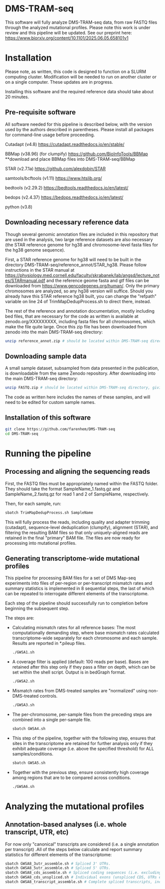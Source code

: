 # DMS-TRAM-seq
This software will fully analyze DMS-TRAM-seq data, from raw FASTQ files through the analyzed mutational profiles. Please note this work is under review and this pipeline will be updated. See our preprint here: https://www.biorxiv.org/content/10.1101/2025.06.05.658101v1

# Installation

Please note, as written, this code is designed to function on a SLURM computing cluster. Modification will be needed to run on another cluster or on a single computer. These updates are in progress.

Installing this software and the required reference data should take about 20 minutes. 

## Pre-requisite software

All software needed for this pipeline is described below, with the version used by the authors described in parentheses. Please install all packages for command-line usage before proceeding.

Cutadapt (v4.8) https://cutadapt.readthedocs.io/en/stable/ 

BBMap (v38.96) (for clumpify) https://github.com/BioInfoTools/BBMap
**download and place BBMap files into DMS-TRAM-seq/BBMap

STAR (v2.7.1a) https://github.com/alexdobin/STAR

samtools/bcftools (v1.11) https://www.htslib.org/

bedtools (v2.29.2) https://bedtools.readthedocs.io/en/latest/

bedops (v2.4.37) https://bedops.readthedocs.io/en/latest/

python (v3.8)

## Downloading necessary reference data

Though several genomic annotation files are included in this repository that are used in the analysis, two large reference datasets are also necessary (the STAR reference genome for hg38 and chromosome-level fasta files for the hg38 genome sequence).

First, a STAR reference genome for hg38 will need to be built in the directory DMS-TRAM-seq/reference_annot/STAR_hg38. Please follow instructions in the STAR manual at https://physiology.med.cornell.edu/faculty/skrabanek/lab/angsd/lecture_notes/STARmanual.pdf and the reference geome fasta and gtf files can be downloaded from https://www.gencodegenes.org/human/. Only the primary chromosomes are analyzed, so any hg38 version will suffice. Should you already have this STAR reference hg38 built, you can change the "refpath" variable on line 24 of TrimMapDedupProcess.sh to direct there, instead. 

The rest of the reference and annotation documentation, mostly including bed files, that are necessary for the code as written is available at zenodo.org/XXXXXXXXX, including fasta files for all chromosomes, which make the file quite large. Once this zip file has been downloaded from zenodo into the main DMS-TRAM-seq directory:

  ```bash
  unzip reference_annot.zip # should be located within DMS-TRAM-seq directory, giving DMS-TRAM-seq/reference_annot/
  ```

## Downloading sample data

A small sample dataset, subsampled from data presented in the publication, is downloadable from the same Zenodo repository. After downloading into the main DMS-TRAM-seq directory:

  ```bash
  unzip FASTQ.zip # should be located within DMS-TRAM-seq directory, giving DMS-TRAM-seq/FASTQ/
  ```

The code as written here includes the names of these samples, and will need to be edited for custom sample names.

## Installation of this software
  
  ```bash
  git clone https://github.com/farenhem/DMS-TRAM-seq
  cd DMS-TRAM-seq
  ```

# Running the pipeline

## Processing and aligning the sequencing reads

First, the FASTQ files must be appropriately named within the FASTQ folder. They should take the format SampleName_1.fastq.gz and SampleName_2.fastq.gz for read 1 and 2 of SampleName, respectively.

Then, for each sample, run:

  ```bash
  sbatch TrimMapDedupProcess.sh SampleName
  ```
This will fully process the reads, including quality and adapter trimming (cutadapt), sequence-level deduplication (clumpify), alignment (STAR), and filtering the resulting BAM files so that only uniquely-aligned reads are retained in the final "primary" BAM file. The files are now ready for processing into mutational profiles.

## Generating transcriptome-wide mutational profiles

This pipeline for processing BAM files for a set of DMS Map-seq experiments into files of per-region or per-transcript mismatch rates and summary statistics is implemented in 8 sequential steps, the last of which can be repeated to interrogate different elements of the transcriptome.

Each step of the pipeline should successfully run to completion before beginning the subsequent step.

The steps are:

- Calculating mismatch rates for all reference bases:
    The most computationally demanding step, where base mismatch rates calculated transcriptome-wide separately for each chromosome and each sample.  Results  are reported in *.pileup files. 
    ```bash
    ./GWSA1.sh
    ```

- A coverage filter is applied (default: 100 reads per base). Bases are retained after this step only if they pass a filter on depth, which can be set within the shell script.  Output is in bedGraph format.
  ```bash
  ./GWSA2.sh
  ```

- Mismatch rates from DMS-treated samples are "normalized" using non-DMS-treated controls.
  ```bash
  ./GWSA3.sh
  ```

- The per-chromosome, per-sample files from the preceding steps are combined into a single per-sample file.
  ```bash
  sbatch GWSA4.sh
  ```

- This step of the pipeline, together with the following step, ensures that sites in the transcriptome are retained for further analysis only if they exhibit adequate coverage (i.e. above the specified threshold) for ALL samples/conditions.
  ```bash
  sbatch GWSA5.sh
  ```

- Together with the previous step, ensure consistently high coverage among regions that are to be compared across conditions.
  ```bash
  ./GWSA6.sh
  ```

# Analyzing the mutational profiles

## Annotation-based analyses (i.e. whole transcript, UTR, etc)

For now only "canonical" transcripts are considered (i.e. a single annotation per transcript) .All of the steps below calculate and report summary statistics
for different elements of the transcriptome:

```bash
sbatch GWSA8_3utr_assemble.sh # Spliced 3' UTRs.
sbatch GWSA8_5utr_assemble.sh # Spliced 5' UTRs.
sbatch GWSA8_cds_assemble.sh # Spliced coding sequences (i.e. excluding UTRs)
sbatch GWSA8_cds_unspliced.sh # Individual exons (unspliced CDS, UTRs excluded)
sbatch GWSA8_transcript_assemble.sh # Complete spliced transcripts, including UTRs.
```
